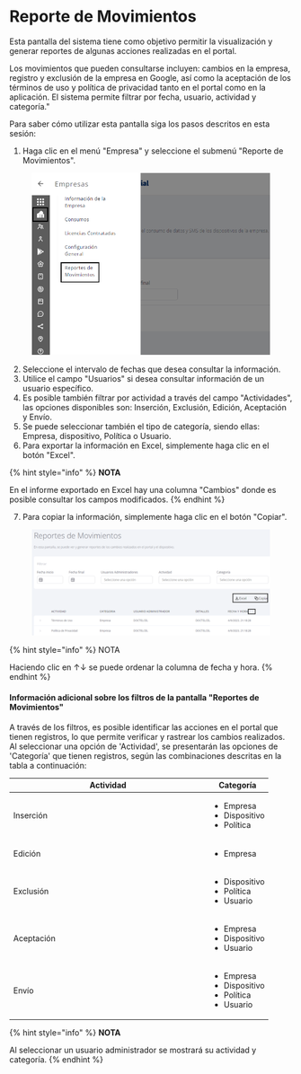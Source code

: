 # Reporte de Movimientos

Esta pantalla del sistema tiene como objetivo permitir la visualización y generar reportes de algunas acciones realizadas en el portal.

Los movimientos que pueden consultarse incluyen: cambios en la empresa, registro y exclusión de la empresa en Google, así como la aceptación de los términos de uso y política de privacidad tanto en el portal como en la aplicación. El sistema permite filtrar por fecha, usuario, actividad y categoría."

Para saber cómo utilizar esta pantalla siga los pasos descritos en esta sesión:

1. Haga clic en el menú "Empresa" y seleccione el submenú "Reporte de Movimientos".

<figure><img src="../../.gitbook/assets/Captura de tela 2023-11-06 171325 (2).png" alt="" width="563"><figcaption></figcaption></figure>

2. Seleccione el intervalo de fechas que desea consultar la información.
3. Utilice el campo "Usuarios" si desea consultar información de un usuario específico.
4. Es posible también filtrar por actividad a través del campo "Actividades", las opciones disponibles son: Inserción, Exclusión, Edición, Aceptación y Envío.&#x20;
5. Se puede seleccionar también el tipo de categoría, siendo ellas: Empresa, dispositivo, Política o Usuario.
6. Para exportar la información en Excel, simplemente haga clic en el botón "Excel".

{% hint style="info" %}
**NOTA**&#x20;

En el informe exportado en Excel hay una columna "Cambios" donde es posible consultar los campos modificados.
{% endhint %}

7. Para copiar la información, simplemente haga clic en el botón "Copiar".

<figure><img src="../../.gitbook/assets/Captura de tela 2023-11-03 115311.png" alt=""><figcaption></figcaption></figure>

{% hint style="info" %}
NOTA&#x20;

Haciendo clic en ↑↓ se puede ordenar la columna de fecha y hora.
{% endhint %}

#### **Información adicional sobre los filtros de la pantalla "Reportes de Movimientos"**

A través de los filtros, es posible identificar las acciones en el portal que tienen registros, lo que permite verificar y rastrear los cambios realizados. Al seleccionar una opción de 'Actividad', se presentarán las opciones de 'Categoría' que tienen registros, según las combinaciones descritas en la tabla a continuación:

<table><thead><tr><th width="337">Actividad</th><th>Categoría</th></tr></thead><tbody><tr><td>Inserción</td><td><ul><li>Empresa</li><li>Dispositivo</li><li>Política</li></ul></td></tr><tr><td>Edición</td><td><ul><li>Empresa</li></ul></td></tr><tr><td>Exclusión</td><td><ul><li>Dispositivo</li><li>Política</li><li>Usuario</li></ul></td></tr><tr><td>Aceptación</td><td><ul><li>Empresa</li><li>Dispositivo</li><li>Usuario</li></ul></td></tr><tr><td>Envío</td><td><ul><li>Empresa</li><li>Dispositivo</li><li>Política</li><li>Usuario</li></ul></td></tr></tbody></table>

{% hint style="info" %}
**NOTA**&#x20;

Al seleccionar un usuario administrador se mostrará su actividad y categoría.
{% endhint %}
